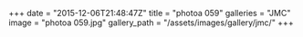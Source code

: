 +++
date = "2015-12-06T21:48:47Z"
title = "photoa 059"
galleries = "JMC"
image = "photoa 059.jpg"
gallery_path = "/assets/images/gallery/jmc/"
+++
